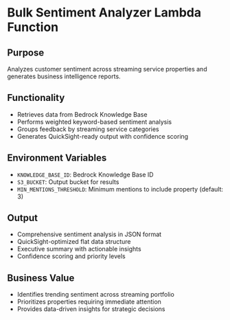 # Bulk Sentiment Analyzer Lambda Function

## Purpose
Analyzes customer sentiment across streaming service properties and generates business intelligence reports.

## Functionality
- Retrieves data from Bedrock Knowledge Base
- Performs weighted keyword-based sentiment analysis
- Groups feedback by streaming service categories
- Generates QuickSight-ready output with confidence scoring

## Environment Variables
- `KNOWLEDGE_BASE_ID`: Bedrock Knowledge Base ID
- `S3_BUCKET`: Output bucket for results
- `MIN_MENTIONS_THRESHOLD`: Minimum mentions to include property (default: 3)

## Output
- Comprehensive sentiment analysis in JSON format
- QuickSight-optimized flat data structure
- Executive summary with actionable insights
- Confidence scoring and priority levels

## Business Value
- Identifies trending sentiment across streaming portfolio
- Prioritizes properties requiring immediate attention
- Provides data-driven insights for strategic decisions
